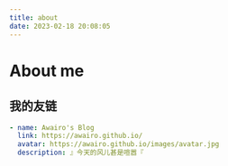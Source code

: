 ```yaml
---
title: about
date: 2023-02-18 20:08:05
---
```


# About me

## 我的友链

```yml
- name: Awairo's Blog
  link: https://awairo.github.io/
  avatar: https://awairo.github.io/images/avatar.jpg
  description: 』今天的风儿甚是喧嚣『
```
